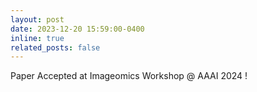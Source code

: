 ```yaml
---
layout: post
date: 2023-12-20 15:59:00-0400
inline: true
related_posts: false
---
```


Paper Accepted at Imageomics Workshop @ AAAI 2024 ! 
